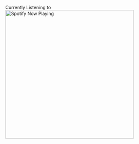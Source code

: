 
<!--
**akhil14shukla/akhil14shukla** is a ✨ _special_ ✨ repository because its `README.md` (this file) appears on your GitHub profile.
### Hi there 👋

Here are some ideas to get you started:

- 🔭 I’m currently working on ...
- 🌱 I’m currently learning ...
- 👯 I’m looking to collaborate on ...
- 🤔 I’m looking for help with ...
- 💬 Ask me about ...
- 📫 How to reach me: ...
- 😄 Pronouns: ...
- ⚡ Fun fact: ...
-->
Currently Listening to <br>
[<img src="https://novatorem-six-cyan.vercel.app/api/spotify" alt="Spotify Now Playing" width="400" />](https://open.spotify.com/user/3xdtw703fk8m81a5hahvjnul9)
